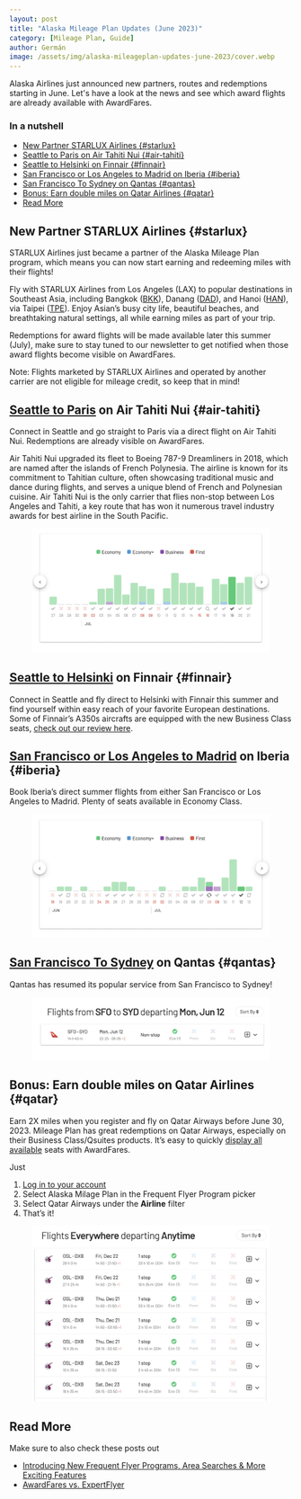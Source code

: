 ```yaml
---
layout: post
title: "Alaska Mileage Plan Updates (June 2023)"
category: [Mileage Plan, Guide]
author: Germán
image: /assets/img/alaska-mileageplan-updates-june-2023/cover.webp
---
```


Alaska Airlines just announced new partners, routes and redemptions starting in June. Let's have a look at the news and see which award flights are already available with AwardFares.

### In a nutshell

- [New Partner STARLUX Airlines {#starlux}](#new-partner-starlux-airlines-starlux)
- [Seattle to Paris on Air Tahiti Nui {#air-tahiti}](#seattle-to-paris-on-air-tahiti-nui-air-tahiti)
- [Seattle to Helsinki on Finnair {#finnair}](#seattle-to-helsinki-on-finnair-finnair)
- [San Francisco or Los Angeles to Madrid on Iberia {#iberia}](#san-francisco-or-los-angeles-to-madrid-on-iberia-iberia)
- [San Francisco To Sydney on Qantas {#qantas}](#san-francisco-to-sydney-on-qantas-qantas)
- [Bonus: Earn double miles on Qatar Airlines {#qatar}](#bonus-earn-double-miles-on-qatar-airlines-qatar)
- [Read More](#read-more)

## New Partner STARLUX Airlines {#starlux}

STARLUX Airlines just became a partner of the Alaska Mileage Plan program, which means you can now start earning and redeeming miles with their flights!

Fly with STARLUX Airlines from Los Angeles (LAX) to popular destinations in Southeast Asia, including Bangkok ([BKK](https://awardfares.com/search?LAX.BKK.;z:alaska)), Danang ([DAD](https://awardfares.com/search?LAX.DAD.;z:alaska)), and Hanoi ([HAN](https://awardfares.com/search?LAX.HAN.;z:alaska)), via Taipei ([TPE](https://awardfares.com/search?LAX.TPE.;z:alaska)). Enjoy Asian’s busy city life, beautiful beaches, and breathtaking natural settings, all while earning miles as part of your trip.

Redemptions for award flights will be made available later this summer (July), make sure to stay tuned to our newsletter to get notified when those award flights become visible on AwardFares.

Note: Flights marketed by STARLUX Airlines and operated by another carrier are not eligible for mileage credit, so keep that in mind!

## [Seattle to Paris](https://awardfares.com/search?SEA.CDG.;a:TN;z:alaska#) on Air Tahiti Nui {#air-tahiti}

Connect in Seattle and go straight to Paris via a direct flight on Air Tahiti Nui. Redemptions are already visible on AwardFares.

Air Tahiti Nui upgraded its fleet to Boeing 787-9 Dreamliners in 2018, which are named after the islands of French Polynesia. The airline is known for its commitment to Tahitian culture, often showcasing traditional music and dance during flights, and serves a unique blend of French and Polynesian cuisine. Air Tahiti Nui is the only carrier that flies non-stop between Los Angeles and Tahiti, a key route that has won it numerous travel industry awards for best airline in the South Pacific.

<figure>
<img src="/assets/img/alaska-mileageplan-updates-june-2023/sea-cdg.webp" alt="Seattle to Paris on Air Tahiti Nui using Alaska Mileage Plan miles." />
</figure>

## [Seattle to Helsinki](https://awardfares.com/search?SEA.HEL.;a:AY;z:alaska) on Finnair {#finnair}

Connect in Seattle and fly direct to Helsinki with Finnair this summer and find yourself within easy reach of your favorite European destinations. Some of Finnair’s A350s aircrafts are equipped with the new Business Class seats, [check out our review here](https://blog.awardfares.com/finnair-hel-hnd-business/).

## [San Francisco or Los Angeles to Madrid](https://awardfares.com/search?LAX,SFO.MAD.2023-07-12;o:price;so:asc;z:alaska) on Iberia {#iberia}

Book Iberia’s direct summer flights from either San Francisco or Los Angeles to Madrid. Plenty of seats available in Economy Class.

<figure>
<img src="/assets/img/alaska-mileageplan-updates-june-2023/lax-sfo-mad.webp" alt="San Francisco to Madrid on Iberia using Mileage Plan miles." />
</figure>

## [San Francisco To Sydney](https://awardfares.com/search?SFO.SYD.2023-08-07;a:QF;o:price;so:asc;z:alaska) on Qantas {#qantas}

Qantas has resumed its popular service from San Francisco to Sydney!

<figure>
<img src="/assets/img/alaska-mileageplan-updates-june-2023/sfo-syd.webp" alt="San Francisco to Sydney on Quantas using Alaska Mileage Plan miles." />
</figure>

## Bonus: Earn double miles on Qatar Airlines {#qatar}

Earn 2X miles when you register and fly on Qatar Airways before June 30, 2023. Mileage Plan has great redemptions on Qatar Airways, especially on their Business Class/Qsuites products. It’s easy to quickly [display all available](https://awardfares.com/search?..;a:QR;z:alaska) seats with AwardFares.

Just

1. [Log in to your account](https://awardfares.com/signup)
2. Select Alaska Milage Plan in the Frequent Flyer Program picker
3. Select Qatar Airways under the **Airline** filter
4. That’s it!

<figure>
<img src="/assets/img/alaska-mileageplan-updates-june-2023/ax-qatar.webp" alt="Qatar Airways Award Flights using Alaska Mileage Plan miles." />
</figure>

## Read More

Make sure to also check these posts out

- [Introducing New Frequent Flyer Programs, Area Searches & More Exciting Features
  ](https://blog.awardfares.com/new-programs-and-features/)
- [AwardFares vs. ExpertFlyer](https://blog.awardfares.com/awardfares-vs-expertflyer/)
